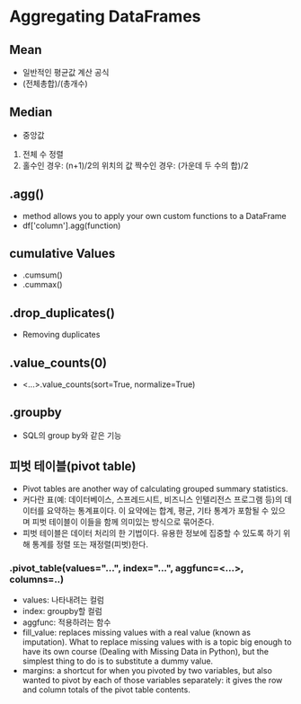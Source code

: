 # Aggregating DataFrames

## Mean
- 일반적인 평균값 계산 공식
- (전체총합)/(총개수)

## Median
- 중앙값
1. 전체 수 정렬
2. 홀수인 경우: (n+1)/2의 위치의 값
    짝수인 경우: (가운데 두 수의 합)/2

## .agg()
- method allows you to apply your own custom functions to a DataFrame
- df['column'].agg(function)

## cumulative Values
- .cumsum()
- .cummax()

## .drop_duplicates()
- Removing duplicates

## .value_counts(0)
- <...>.value_counts(sort=True, normalize=True)

## .groupby
- SQL의 group by와 같은 기능

## 피벗 테이블(pivot table)
- Pivot tables are another way of calculating grouped summary statistics. 
- 커다란 표(예: 데이터베이스, 스프레드시트, 비즈니스 인텔리전스 프로그램 등)의 데이터를 요약하는 통계표이다. 이 요약에는 합계, 평균, 기타 통계가 포함될 수 있으며 피벗 테이블이 이들을 함께 의미있는 방식으로 묶어준다.
- 피벗 테이블은 데이터 처리의 한 기법이다. 유용한 정보에 집중할 수 있도록 하기 위해 통계를 정렬 또는 재정렬(피벗)한다.

### .pivot_table(values="...", index="...", aggfunc=<...>, columns=..)
- values: 나타내려는 컬럼
- index: groupby할 컬럼
- aggfunc: 적용하려는 함수
- fill_value: replaces missing values with a real value (known as imputation). What to replace missing values with is a topic big enough to have its own course (Dealing with Missing Data in Python), but the simplest thing to do is to substitute a dummy value.
- margins: a shortcut for when you pivoted by two variables, but also wanted to pivot by each of those variables separately: it gives the row and column totals of the pivot table contents.